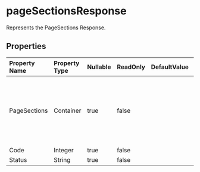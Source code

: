 # **pageSectionsResponse**

Represents the PageSections Response. 

## **Properties**

| Property Name | Property Type | Nullable |  ReadOnly | DefaultValue | Description | 
| :- | :- | :- |:- |  :- | :- |
|PageSections|Container|true|false |  |A property named PageSections of type List PageSection  to store a collection of PageSection objects.|
|Code|Integer|true|false |  ||
|Status|String|true|false |  ||

